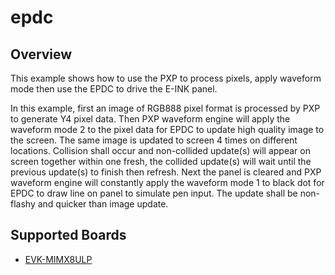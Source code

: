 # epdc

## Overview
This example shows how to use the PXP to process pixels, apply waveform mode
then use the EPDC to drive the E-INK panel.

In this example, first an image of RGB888 pixel format is processed by PXP to generate Y4 pixel data.
Then PXP waveform engine will apply the waveform mode 2 to the pixel data for EPDC to update high quality
image to the screen. The same image is updated to screen 4 times on different locations. Collision shall occur
and non-collided update(s) will appear on screen together within one fresh, the collided update(s) will
wait until the previous update(s) to finish then refresh.
Next the panel is cleared and PXP waveform engine will constantly apply the waveform mode 1 to black dot for
EPDC to draw line on panel to simulate pen input. The update shall be non-flashy and quicker than image update.

## Supported Boards
- [EVK-MIMX8ULP](../../_boards/evkmimx8ulp/demo_apps/epdc/example_board_readme.md)
